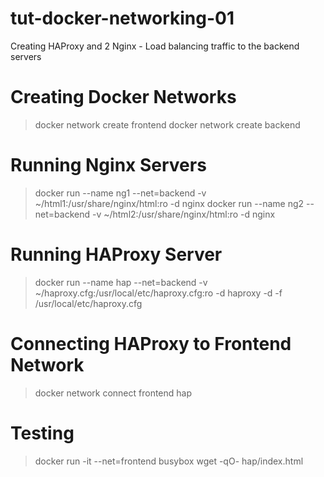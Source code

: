 # tut-docker-networking-01
Creating HAProxy and 2 Nginx - Load balancing traffic to the backend servers

# Creating Docker Networks
> docker network create frontend
> docker network create backend

# Running Nginx Servers
> docker run --name ng1 --net=backend  -v ~/html1:/usr/share/nginx/html:ro -d nginx
> docker run --name ng2 --net=backend  -v ~/html2:/usr/share/nginx/html:ro -d nginx

# Running HAProxy Server
> docker run --name hap --net=backend -v ~/haproxy.cfg:/usr/local/etc/haproxy.cfg:ro -d haproxy -d -f /usr/local/etc/haproxy.cfg

# Connecting HAProxy to Frontend Network
> docker network connect frontend hap

# Testing 
> docker run -it --net=frontend busybox wget -qO- hap/index.html
